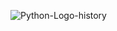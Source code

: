 ![Python-Logo-history](https://github.com/castellanosfelipe/Basic_Python/assets/58230382/2bc8588d-47ae-4dc1-8353-7432fa8d9fc6)
